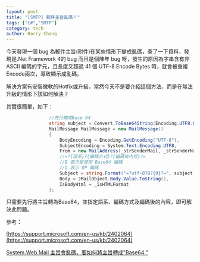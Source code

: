 ```yaml
---
layout: post
title: "[SMTP] 郵件主旨亂碼！"
tags: ["C#","SMTP"]
category: tech
author: Harry Chang
---
```


今天發現一個 bug 為郵件主旨(附件)在某些情形下變成亂碼，查了一下資料，發現是.Net Framework 4的 bug 而且是個陳年 bug 呀，發生的原因為字串含有非 ASCII 編碼的字元，且長度又超過 41 個 UTF-8 Encode Bytes 時，就會被重複Encode兩次，導致顯示成亂碼。

解決方案有安裝微軟的Hotfix或升級，當然今天不是要介紹這個方法，而是在無法升級的情形下該如何解決？

 <!--more-->

其實很簡單，如下：
~~~ cs
                //先行轉成Base 64
                string subject = Convert.ToBase64String(Encoding.UTF8.GetBytes(currentSubject));
                MailMessage MailMessage = new MailMessage()
                {
                    BodyEncoding = Encoding.GetEncoding("UTF-8"),
                    SubjectEncoding = System.Text.Encoding.UTF8,
                    From = new MailAddress(_strSenderMail, _strSenderName, System.Text.Encoding.GetEncoding("UTF-8")),//New MailAddress(strFromEmail, strFromName, System.Text.Encoding.GetEncoding("UTF-8"))
                    //=?{語系}?{編碼方式}?{編碼後內容}?=
                    //B 表示是使用 Base64 編碼
                    //Q 表示 QP 編碼
                    Subject = string.Format("=?utf-8?B?{0}?=", subject),
                    Body = JMailObject.Body.Value.ToString(),
                    IsBodyHtml = _isHTMLFormat
                };
~~~

只需要先行將主旨轉為Base64，並指定語系、編碼方式及編碼後的內容，即可解決此問題。

參考：

[https://support.microsoft.com/en-us/kb/2402064](https://support.microsoft.com/en-us/kb/2402064)

[System.Web.Mail 主旨會亂碼，要如何將主旨轉成"Base64 "](http://www.blueshop.com.tw/board/FUM20041006161839LRJ/BRD2008012910471081Q.html)